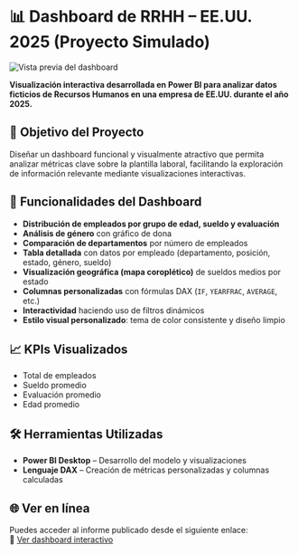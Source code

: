 # 📊 **Dashboard de RRHH – EE.UU. 2025 (Proyecto Simulado)**

![Vista previa del dashboard](https://github.com/user-attachments/assets/37460fb7-1fab-47a6-8160-12df35da4eb3)

**Visualización interactiva desarrollada en Power BI para analizar datos ficticios de Recursos Humanos en una empresa de EE.UU. durante el año 2025.**

## 🎯 **Objetivo del Proyecto**

Diseñar un dashboard funcional y visualmente atractivo que permita analizar métricas clave sobre la plantilla laboral, facilitando la exploración de información relevante mediante visualizaciones interactivas.

## 🧩 **Funcionalidades del Dashboard**

- **Distribución de empleados por grupo de edad, sueldo y evaluación**
- **Análisis de género** con gráfico de dona
- **Comparación de departamentos** por número de empleados
- **Tabla detallada** con datos por empleado (departamento, posición, estado, género, sueldo)
- **Visualización geográfica (mapa coroplético)** de sueldos medios por estado
- **Columnas personalizadas** con fórmulas DAX (`IF`, `YEARFRAC`, `AVERAGE`, etc.)
- **Interactividad** haciendo uso de filtros dinámicos
- **Estilo visual personalizado**: tema de color consistente y diseño limpio

## 📈 **KPIs Visualizados**

- Total de empleados  
- Sueldo promedio  
- Evaluación promedio  
- Edad promedio
<!--
## 🗂️ **Modelo de Datos Relacional**

El informe se basa en tres tablas conectadas mediante el campo `ID Empleado`:

- `Empleados`: información general (edad, género, ubicación, jefe directo).
- `Sueldos`: grupo salarial asignado por empleado.
- `Evaluación`: calificación y agrupación de desempeño.

## 🎓 **Créditos**

Este informe fue desarrollado como parte de mi formación en Power BI, siguiendo la guía de un curso práctico enfocado en la visualización de datos de RRHH.
-->
## 🛠️ **Herramientas Utilizadas**

- **Power BI Desktop** – Desarrollo del modelo y visualizaciones  
- **Lenguaje DAX** – Creación de métricas personalizadas y columnas calculadas

## 🌐 **Ver en línea**

Puedes acceder al informe publicado desde el siguiente enlace:  
🔗 [Ver dashboard interactivo](https://app.powerbi.com/groups/me/reports/b7ada621-418a-4ccd-86ec-198f7ab9eead?ctid=8dbd6711-3051-4a69-bb5e-8714606711d6&pbi_source=linkShare)
